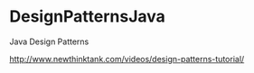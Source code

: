 DesignPatternsJava
==================

Java Design Patterns

http://www.newthinktank.com/videos/design-patterns-tutorial/
